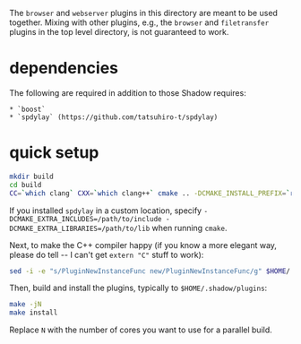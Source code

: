 The `browser` and `webserver` plugins in this directory are meant to
be used together. Mixing with other plugins, e.g., the `browser` and
`filetransfer` plugins in the top level directory, is not guaranteed
to work.

# dependencies

The following are required in addition to those Shadow requires:

    * `boost`
    * `spdylay` (https://github.com/tatsuhiro-t/spdylay)

# quick setup

```bash
mkdir build
cd build
CC=`which clang` CXX=`which clang++` cmake .. -DCMAKE_INSTALL_PREFIX=`readlink -f ~`/.shadow
```

If you installed `spdylay` in a custom location, specify `-DCMAKE_EXTRA_INCLUDES=/path/to/include -DCMAKE_EXTRA_LIBRARIES=/path/to/lib` when running `cmake`.

Next, to make the C++ compiler happy (if you know a more elegant way, please do tell -- I can't get `extern "C"` stuff to work):

```bash
sed -i -e "s/PluginNewInstanceFunc new/PluginNewInstanceFunc/g" $HOME/.shadow/include/shd-library.h
```

Then, build and install the plugins, typically to `$HOME/.shadow/plugins`:

```bash
make -jN
make install
```

Replace `N` with the number of cores you want to use for a parallel build.
